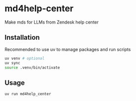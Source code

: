 # md4help-center

Make mds for LLMs from Zendesk help center

## Installation

Recommended to use uv to manage packages and run scripts

```bash
uv venv # optional
uv sync
source .venv/bin/activate
```

## Usage

```bash
uv run md4help_center
```
